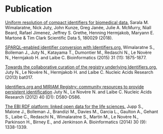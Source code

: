 # Publication

[Uniform resolution of compact identifiers for biomedical data.](https://identifiers.org/pubmed:29737976)
Sarala M. Wimalaratne, Nick Juty, John Kunze, Greg Janée, Julie A. McMurry, Niall Beard, Rafael Jimenez, Jeffrey S. Grethe, Henning Hermjakob, Maryann E. Martone & Tim Clark
Scientific Data 5, 180029 (2018).

[SPARQL-enabled identifier conversion with Identifiers.org.](https://identifiers.org/pubmed:25638809)
Wimalaratne S., Bolleman J., Juty N., Katayama T., Dumontier M., Redaschi N., Le Novère N., Hermjakob H. and Laibe C.
Bioinformatics (2015) 31 (11): 1875-1877.

[Towards the collaborative curation of the registry underlying Identifiers.org.](https://identifiers.org/pubmed:23584831)
Juty N., Le Novère N., Hermjakob H. and Laibe C.
Nucleic Acids Research (2013) bat017.

[Identifiers.org and MIRIAM Registry: community resources to provide persistent identification](https://identifiers.org/pubmed:22140103)
Juty N., Le Novère N. and Laibe C.
Nucleic Acids Research (2012) 40 (D1): D580-D586.

[The EBI RDF platform: linked open data for the life sciences.](https://identifiers.org/pubmed:22140103)
Jupp S., Malone J., Bolleman J., Brandizi M., Davies M., Garcia L., Gaulton A., Gehant S., Laibe C., Redaschi N., Wimalaratne S., Martin M., Le Novère N., Parkinson H., Birney E., and Jenkinson A.
Bioinformatics (2014) 30 (9): 1338-1339.